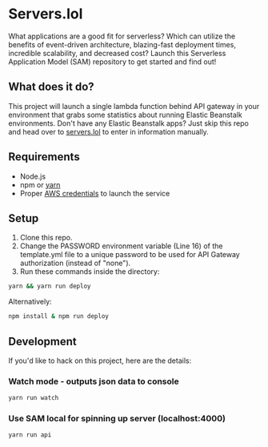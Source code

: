 # Servers.lol

What applications are a good fit for serverless? Which can utilize the benefits of event-driven architecture, blazing-fast deployment times, incredible scalability, and decreased cost? Launch this Serverless Application Model (SAM) repository to get started and find out!

## What does it do?

This project will launch a single lambda function behind API gateway in your environment that grabs some statistics about running Elastic Beanstalk environments. Don't have any Elastic Beanstalk apps? Just skip this repo and head over to [servers.lol](servers.lol) to enter in information manually.

## Requirements

- Node.js
- npm or [yarn](https://yarnpkg.com/en/docs/install)
- Proper [AWS credentials](http://docs.aws.amazon.com/cli/latest/userguide/cli-chap-getting-started.html) to launch the service

## Setup

1. Clone this repo.
2. Change the PASSWORD environment variable (Line 16) of the template.yml file to a unique password to be used for API Gateway authorization (instead of "none").
3. Run these commands inside the directory:

```bash
yarn && yarn run deploy
```

Alternatively:

```bash
npm install & npm run deploy
```

## Development

If you'd like to hack on this project, here are the details:

### Watch mode - outputs json data to console

```bash
yarn run watch
```

### Use SAM local for spinning up server (localhost:4000)

```bash
yarn run api
```
